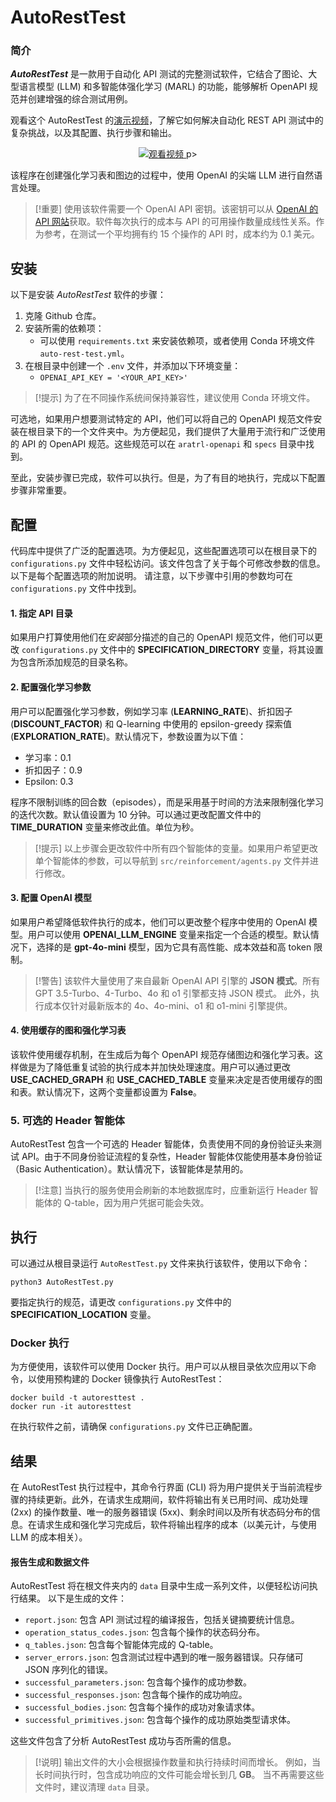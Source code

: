 # AutoRestTest

### 简介
***AutoRestTest*** 是一款用于自动化 API 测试的完整测试软件，它结合了图论、大型语言模型 (LLM) 和多智能体强化学习 (MARL) 的功能，能够解析 OpenAPI 规范并创建增强的综合测试用例。

观看这个 AutoRestTest 的[演示视频](https://www.youtube.com/watch?v=VVus2W8rap8)，了解它如何解决自动化 REST API 测试中的复杂挑战，以及其配置、执行步骤和输出。

<p align="center">
  <a href="https://www.youtube.com/watch?v=VVus2W8rap8">
    <img src="https://img.youtube.com/vi/VVus2W8rap8/0.jpg" alt="观看视频">
  </a>
p>

该程序在创建强化学习表和图边的过程中，使用 OpenAI 的尖端 LLM 进行自然语言处理。

> [!重要]
> 使用该软件需要一个 OpenAI API 密钥。该密钥可以从 [OpenAI 的 API 网站](https://openai.com/index/openai-api/)获取。软件每次执行的成本与 API 的可用操作数量成线性关系。作为参考，在测试一个平均拥有约 15 个操作的 API 时，成本约为 0.1 美元。

## 安装

以下是安装 *AutoRestTest* 软件的步骤：
1. 克隆 Github 仓库。
2. 安装所需的依赖项：
   - 可以使用 `requirements.txt` 来安装依赖项，或者使用 Conda 环境文件 `auto-rest-test.yml`。
3. 在根目录中创建一个 `.env` 文件，并添加以下环境变量：
   - `OPENAI_API_KEY = '<YOUR_API_KEY>'`

> [!提示]
> 为了在不同操作系统间保持兼容性，建议使用 Conda 环境文件。

可选地，如果用户想要测试特定的 API，他们可以将自己的 OpenAPI 规范文件安装在根目录下的一个文件夹中。为方便起见，我们提供了大量用于流行和广泛使用的 API 的 OpenAPI 规范。这些规范可以在 `aratrl-openapi` 和 `specs` 目录中找到。

至此，安装步骤已完成，软件可以执行。但是，为了有目的地执行，完成以下配置步骤非常重要。

## 配置

代码库中提供了广泛的配置选项。为方便起见，这些配置选项可以在根目录下的 `configurations.py` 文件中轻松访问。该文件包含了关于每个可修改参数的信息。以下是每个配置选项的附加说明。
请注意，以下步骤中引用的参数均可在 `configurations.py` 文件中找到。

#### 1. 指定 API 目录

如果用户打算使用他们在*安装*部分描述的自己的 OpenAPI 规范文件，他们可以更改 `configurations.py` 文件中的 **SPECIFICATION_DIRECTORY** 变量，将其设置为包含所添加规范的目录名称。

#### 2. 配置强化学习参数

用户可以配置强化学习参数，例如学习率 (**LEARNING_RATE**)、折扣因子 (**DISCOUNT_FACTOR**) 和 Q-learning 中使用的 epsilon-greedy 探索值 (**EXPLORATION_RATE**)。默认情况下，参数设置为以下值：
- 学习率：0.1
- 折扣因子：0.9
- Epsilon: 0.3

程序不限制训练的回合数（episodes），而是采用基于时间的方法来限制强化学习的迭代次数。默认值设置为 10 分钟。可以通过更改配置文件中的 **TIME_DURATION** 变量来修改此值。单位为秒。

> [!提示]
> 以上步骤会更改软件中所有四个智能体的变量。如果用户希望更改单个智能体的参数，可以导航到 `src/reinforcement/agents.py` 文件并进行修改。

#### 3. 配置 OpenAI 模型

如果用户希望降低软件执行的成本，他们可以更改整个程序中使用的 OpenAI 模型。用户可以使用 **OPENAI_LLM_ENGINE** 变量来指定一个合适的模型。默认情况下，选择的是 **gpt-4o-mini** 模型，因为它具有高性能、成本效益和高 token 限制。

> [!警告]
> 该软件大量使用了来自最新 OpenAI API 引擎的 **JSON 模式**。所有 GPT 3.5-Turbo、4-Turbo、4o 和 o1 引擎都支持 JSON 模式。
> 此外，执行成本仅针对最新版本的 4o、4o-mini、o1 和 o1-mini 引擎提供。

#### 4. 使用缓存的图和强化学习表

该软件使用缓存机制，在生成后为每个 OpenAPI 规范存储图边和强化学习表。这样做是为了降低重复试验的执行成本并加快处理速度。用户可以通过更改 **USE_CACHED_GRAPH** 和 **USE_CACHED_TABLE** 变量来决定是否使用缓存的图和表。默认情况下，这两个变量都设置为 **False**。

### 5. 可选的 Header 智能体

AutoRestTest 包含一个可选的 Header 智能体，负责使用不同的身份验证头来测试 API。由于不同身份验证流程的复杂性，Header 智能体仅能使用基本身份验证（Basic Authentication）。默认情况下，该智能体是禁用的。

> [!注意]
> 当执行的服务使用会刷新的本地数据库时，应重新运行 Header 智能体的 Q-table，因为用户凭据可能会失效。

## 执行

可以通过从根目录运行 `AutoRestTest.py` 文件来执行该软件，使用以下命令：

```angular2html
python3 AutoRestTest.py
```

要指定执行的规范，请更改 `configurations.py` 文件中的 **SPECIFICATION_LOCATION** 变量。

### Docker 执行

为方便使用，该软件可以使用 Docker 执行。用户可以从根目录依次应用以下命令，以使用预构建的 Docker 镜像执行 AutoRestTest：

```angular2html
docker build -t autoresttest .
docker run -it autoresttest
```

在执行软件之前，请确保 `configurations.py` 文件已正确配置。

## 结果

在 AutoRestTest 执行过程中，其命令行界面 (CLI) 将为用户提供关于当前流程步骤的持续更新。此外，在请求生成期间，软件将输出有关已用时间、成功处理 (2xx) 的操作数量、唯一的服务器错误 (5xx)、剩余时间以及所有状态码分布的信息。在请求生成和强化学习完成后，软件将输出程序的成本（以美元计，与使用 LLM 的成本相关）。

#### 报告生成和数据文件

AutoRestTest 将在根文件夹内的 `data` 目录中生成一系列文件，以便轻松访问执行结果。
以下是生成的文件：
- `report.json`: 包含 API 测试过程的编译报告，包括关键摘要统计信息。
- `operation_status_codes.json`: 包含每个操作的状态码分布。
- `q_tables.json`: 包含每个智能体完成的 Q-table。
- `server_errors.json`: 包含测试过程中遇到的唯一服务器错误。只存储可 JSON 序列化的错误。
- `successful_parameters.json`: 包含每个操作的成功参数。
- `successful_responses.json`: 包含每个操作的成功响应。
- `successful_bodies.json`: 包含每个操作的成功对象请求体。
- `successful_primitives.json`: 包含每个操作的成功原始类型请求体。

这些文件包含了分析 AutoRestTest 成功与否所需的信息。

> [!说明]
> 输出文件的大小会根据操作数量和执行持续时间而增长。
> 例如，当长时间执行时，包含成功响应的文件可能会增长到几 **GB**。
> 当不再需要这些文件时，建议清理 `data` 目录。